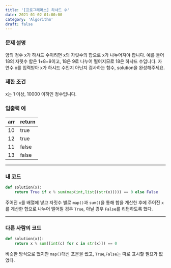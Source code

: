 ```yaml
---
title: '[프로그래머스] 하샤드 수'
date: 2021-01-02 01:00:00
category: 'Algorithm'
draft: false
---
```

### 문제 설명
양의 정수 x가 하샤드 수이려면 x의 자릿수의 합으로 x가 나누어져야 합니다. 예를 들어 18의 자릿수 합은 1+8=9이고, 18은 9로 나누어 떨어지므로 18은 하샤드 수입니다. 자연수 x를 입력받아 x가 하샤드 수인지 아닌지 검사하는 함수, solution을 완성해주세요.


### 제한 조건
x는 1 이상, 10000 이하인 정수입니다.


### 입출력 예
|arr|	return|
|---|---|
|10	|true|
|12	|true|
|11	|false|
|13	|false|
---


###  내 코드 
```python
def solution(x):
    return True if x % sum(map(int,list((str(x))))) == 0 else False
```
주어진 `x`를 배열에 넣고 자릿수 별로 `map()`과 `sum()`을 통해 합을 계산한 후에 주어진 `x`를 계산한 합으로 나누어 떨어질 경우 `True`, 아닐 경우 `False`를 리턴하도록 했다.

---


### 다른 사람의 코드
```python
def solution(x)):
    return x % sum([int(c) for c in str(x)]) == 0
```
비슷한 방식으로 했지만 `map()`대신 포문을 썼고, `True`,`False`는 따로 표시할 필요가 없었다.